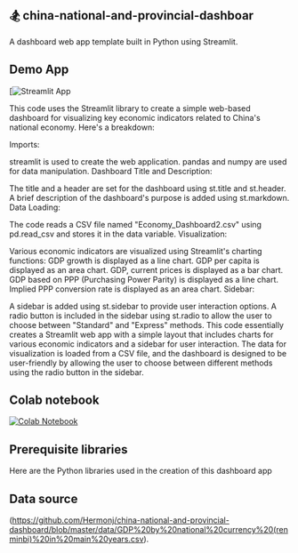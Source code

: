 ## 🏂 china-national-and-provincial-dashboar

A dashboard web app template built in Python using Streamlit.

## Demo App

[![Streamlit App](https://china-s-national-economy-dashboard-pwhbg33mjzupa6kdb94ndp.streamlit.app/)


This code uses the Streamlit library to create a simple web-based dashboard for visualizing key economic indicators related to China's national economy. Here's a breakdown:

Imports:

streamlit is used to create the web application.
pandas and numpy are used for data manipulation.
Dashboard Title and Description:

The title and a header are set for the dashboard using st.title and st.header.
A brief description of the dashboard's purpose is added using st.markdown.
Data Loading:

The code reads a CSV file named "Economy_Dashboard2.csv" using pd.read_csv and stores it in the data variable.
Visualization:

Various economic indicators are visualized using Streamlit's charting functions:
GDP growth is displayed as a line chart.
GDP per capita is displayed as an area chart.
GDP, current prices is displayed as a bar chart.
GDP based on PPP (Purchasing Power Parity) is displayed as a line chart.
Implied PPP conversion rate is displayed as an area chart.
Sidebar:

A sidebar is added using st.sidebar to provide user interaction options.
A radio button is included in the sidebar using st.radio to allow the user to choose between "Standard" and "Express" methods.
This code essentially creates a Streamlit web app with a simple layout that includes charts for various economic indicators and a sidebar for user interaction. The data for visualization is loaded from a CSV file, and the dashboard is designed to be user-friendly by allowing the user to choose between different methods using the radio button in the sidebar.

## Colab notebook
[![Colab Notebook](https://colab.research.google.com/assets/colab-badge.svg)](https://colab.research.google.com/drive/1H2kPj2q9buAJQeAs5C59jjNCb4DqgypJ?usp=sharing)

## Prerequisite libraries
Here are the Python libraries used in the creation of this dashboard app

## Data source
(https://github.com/Hermonj/china-national-and-provincial-dashboard/blob/master/data/GDP%20by%20national%20currency%20(renminbi)%20in%20main%20years.csv).

